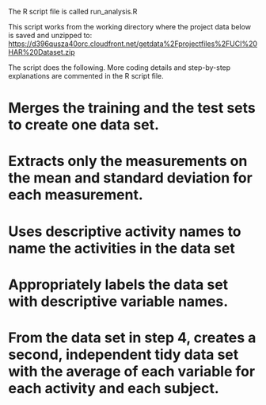 

The R script file is called run_analysis.R

This script works from the working directory where the project data below is saved and unzipped to:
https://d396qusza40orc.cloudfront.net/getdata%2Fprojectfiles%2FUCI%20HAR%20Dataset.zip

The script does the following. More coding details and step-by-step explanations are commented in the R script file.

# Merges the training and the test sets to create one data set.

# Extracts only the measurements on the mean and standard deviation for each measurement.

# Uses descriptive activity names to name the activities in the data set

# Appropriately labels the data set with descriptive variable names.

# From the data set in step 4, creates a second, independent tidy data set with the average of each variable for each activity and each subject.